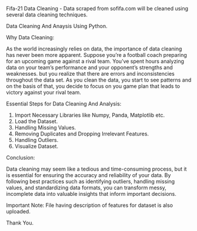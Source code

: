 Fifa-21 Data Cleaning - Data scraped from sofifa.com will be cleaned using several data cleaning techniques.

Data Cleaning And Anaysis Using Python.

Why Data Cleaning:

As the world increasingly relies on data, the importance of data cleaning has never been more apparent. Suppose you’re a football coach preparing for an upcoming game against a rival team. You’ve spent hours analyzing data on your team’s performance and your opponent’s strengths and weaknesses. but  you realize that there are errors and inconsistencies throughout the data set. As you clean the data, you start to see patterns and on the basis of that, you decide to focus on you game plan that leads to victory against your rival team.

Essential Steps for Data Cleaning And Analysis:

1) Import Necessary Libraries like Numpy, Panda, Matplotlib etc.
2) Load the Dataset.
3) Handling Missing Values.
4) Removing Duplicates and Dropping Irrelevant Features.
5) Handling Outliers.
6) Visualize Dataset.

Conclusion:

Data cleaning may seem like a tedious and time-consuming process, but it is essential for ensuring the accuracy and reliability of your data. By following best practices such as identifying outliers, handling missing values, and standardizing data formats, you can transform messy, incomplete data into valuable insights that inform important decisions.

Important Note: File having description of features for dataset is also uploaded. 

Thank You.
